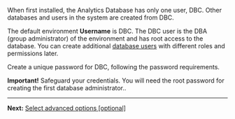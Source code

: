 When first installed, the Analytics Database has only one user, DBC. Other databases and users in the system are created from DBC.

The default environment **Username** is DBC. The DBC user is the DBA (group administrator) of the environment and has root access to the database. You can create additional [database users](wxe1659392685092.md) with different roles and permissions later.

Create a unique password for DBC, following the password requirements.

**Important!** Safeguard your credentials. You will need the root password for creating the first database administrator..

---

**Next:** [Select advanced options [optional]](keu1721069101205.md)

